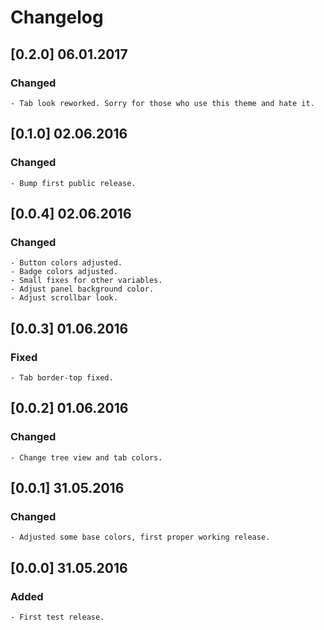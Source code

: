 # Changelog

## \[0.2.0\] 06.01.2017

### Changed

    - Tab look reworked. Sorry for those who use this theme and hate it. 

## \[0.1.0\] 02.06.2016

### Changed

    - Bump first public release.

## \[0.0.4\] 02.06.2016

### Changed

    - Button colors adjusted.
    - Badge colors adjusted.
    - Small fixes for other variables.
    - Adjust panel background color.
    - Adjust scrollbar look.

## \[0.0.3\] 01.06.2016

### Fixed

    - Tab border-top fixed.

## \[0.0.2\] 01.06.2016

### Changed

    - Change tree view and tab colors.

## \[0.0.1\] 31.05.2016

### Changed

    - Adjusted some base colors, first proper working release.

## \[0.0.0\] 31.05.2016

### Added

    - First test release.
